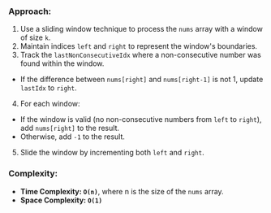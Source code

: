 ### Approach:
1. Use a sliding window technique to process the `nums` array with a window of size `k`.
2. Maintain indices `left` and `right` to represent the window's boundaries.
3. Track the `lastNonConsecutiveIdx` where a non-consecutive number was found within the window.
- If the difference between `nums[right]` and `nums[right-1]` is not 1, update `lastIdx` to `right`.
4. For each window:
- If the window is valid (no non-consecutive numbers from `left` to `right`), add `nums[right]` to the result.
- Otherwise, add `-1` to the result.
5. Slide the window by incrementing both `left` and `right`.
​
### Complexity:
- **Time Complexity: `O(n)`**, where n is the size of the `nums` array.
- **Space Complexity: `O(1)`**
